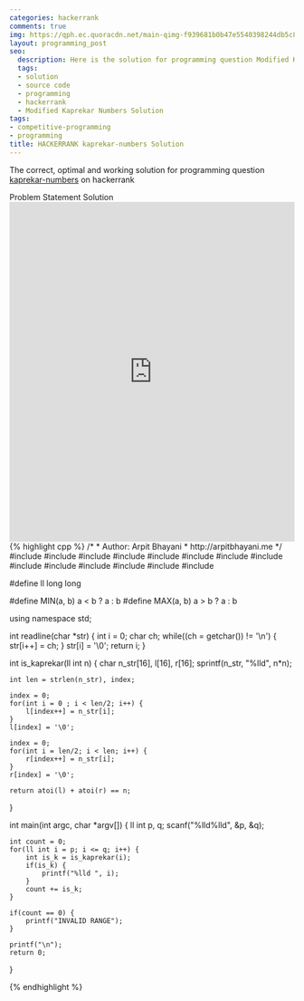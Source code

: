 ```yaml
---
categories: hackerrank
comments: true
img: https://qph.ec.quoracdn.net/main-qimg-f939681b0b47e5540398244db5c8966f?convert_to_webp=true
layout: programming_post
seo:
  description: Here is the solution for programming question Modified Kaprekar Numbers on hackerrank
  tags:
  - solution
  - source code
  - programming
  - hackerrank
  - Modified Kaprekar Numbers Solution
tags:
- competitive-programming
- programming
title: HACKERRANK kaprekar-numbers Solution
---
```

The correct, optimal and working solution for programming question [kaprekar-numbers](https://www.hackerrank.com/challenges/kaprekar-numbers) on hackerrank

<div class="ui secondary pointing large menu">
  <a class="grey item" data-tab="problem-statement">
    Problem Statement
  </a>
  <a class="active item grey" data-tab="solution">
    Solution
  </a>
</div>
<div class="ui bottom attached tab" data-tab="problem-statement">
    <iframe src="https://www.hackerrank.com/challenges/kaprekar-numbers" width="100%" height="600px" style="overflow: scroll; border: none;"></iframe>
</div>
<div class="ui bottom attached active tab" data-tab="solution">
{% highlight cpp %}
/*
 *  Author: Arpit Bhayani
 *  http://arpitbhayani.me
 */
#include <cmath>
#include <cstdio>
#include <cstring>
#include <cstdlib>
#include <climits>
#include <deque>
#include <iostream>
#include <list>
#include <limits>
#include <map>
#include <queue>
#include <set>
#include <stack>
#include <vector>

#define ll long long

#define MIN(a, b) a < b ? a : b
#define MAX(a, b) a > b ? a : b

using namespace std;

int readline(char *str) {
    int i = 0;
    char ch;
    while((ch = getchar()) != '\n') {
        str[i++] = ch;
    }
    str[i] = '\0';
    return i;
}

int is_kaprekar(ll int n) {
    char n_str[16], l[16], r[16];
    sprintf(n_str, "%lld", n*n);

    int len = strlen(n_str), index;

    index = 0;
    for(int i = 0 ; i < len/2; i++) {
        l[index++] = n_str[i];
    }
    l[index] = '\0';

    index = 0;
    for(int i = len/2; i < len; i++) {
        r[index++] = n_str[i];
    }
    r[index] = '\0';

    return atoi(l) + atoi(r) == n;
}

int main(int argc, char *argv[]) {
    ll int p, q;
    scanf("%lld%lld", &p, &q);

    int count = 0;
    for(ll int i = p; i <= q; i++) {
        int is_k = is_kaprekar(i);
        if(is_k) {
            printf("%lld ", i);
        }
        count += is_k;
    }

    if(count == 0) {
        printf("INVALID RANGE");
    }

    printf("\n");
    return 0;
}

{% endhighlight %}
</div>
